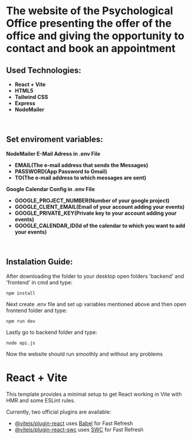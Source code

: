 # The website of the Psychological Office presenting the offer of the office and giving the opportunity to contact and book an appointment

## Used Technologies:

- **React + Vite**
- **HTML5**
- **Tailwind CSS**
- **Express**
- **NodeMailer**

<br/>

## Set enviroment variables:

**NodeMailer E-Mail Adress in .env File**
- **EMAIL(The e-mail address that sends the Messages)**
- **PASSWORD(App Password to Gmail)**
- **TO(The e-mail address to which messages are sent)**

**Google Calendar Config in .env File**
- **GOOGLE_PROJECT_NUMBER(Number of your google project)**
- **GOOGLE_CLIENT_EMAIL(Email of your account adding your events)**
- **GOOGLE_PRIVATE_KEY(Private key to your account adding your events)**
- **GOOGLE_CALENDAR_ID(Id of the calendar to which you want to add your events)**
<br/>

## Instalation Guide:

After downloading the folder to your desktop open folders 'backend' and 'frontend' in cmd and type:
```
npm install
```
Next create .env file and set up variables mentioned above and then open frontend folder and type:
```
npm run dev
```
Lastly go to backend folder and type:
```
node api.js
```
Now the website should run smoothly and without any problems

# React + Vite

This template provides a minimal setup to get React working in Vite with HMR and some ESLint rules.

Currently, two official plugins are available:

- [@vitejs/plugin-react](https://github.com/vitejs/vite-plugin-react/blob/main/packages/plugin-react/README.md) uses [Babel](https://babeljs.io/) for Fast Refresh
- [@vitejs/plugin-react-swc](https://github.com/vitejs/vite-plugin-react-swc) uses [SWC](https://swc.rs/) for Fast Refresh